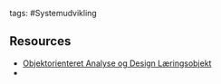 tags: #Systemudvikling

## Resources
- [Objektorienteret Analyse og Design Læringsobjekt](https://rise.articulate.com/share/ys3rdLiYnQCTz4SC6PxuubJZIcaUM_FC#/lessons/8vk70F1mNC7QCzH0OLN8ICScAAyrHvI2)
- 